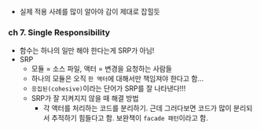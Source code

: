 - 실제 적용 사례를 많이 알아야 감이 제대로 잡힐듯

### ch 7. Single Responsibility 
- 함수는 하나의 일만 해야 한다는게 SRP가 아님!
- SRP
  - 모듈 = 소스 파일, 액터 = 변경을 요청하는 사람들
  - 하나의 모듈은 오직 `한 액터`에 대해서만 책임져야 한다고 함...
  - `응집된(cohesive)`이라는 단어가 SRP를 잘 나타낸다!!!
  - SRP가 잘 지켜지지 않을 때 해결 방법
    - 각 액터를 처리하는 코드를 분리하기. 근데 그러다보면 코드가 많이 분리되서 추적하기 힘들다고 함. 보완책이 `facade 패턴`이라고 함.
